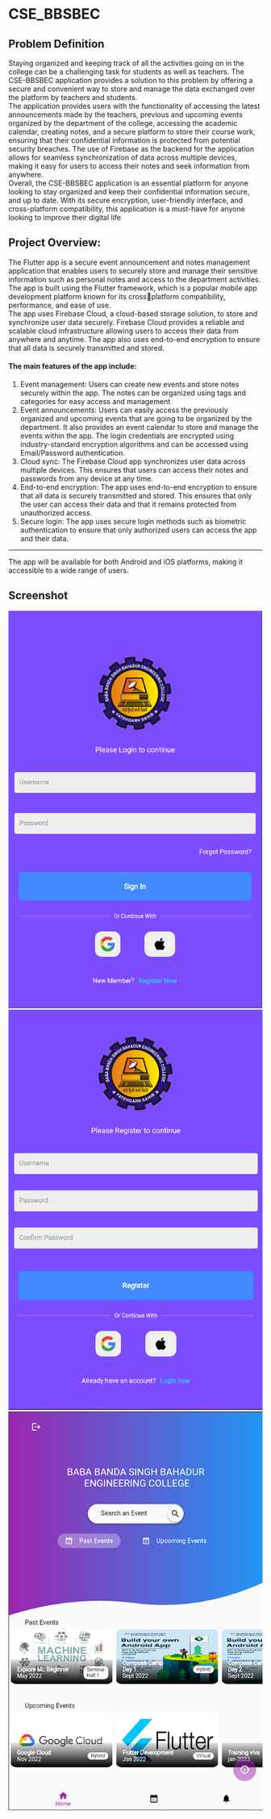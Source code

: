 
# CSE_BBSBEC 
 
## Problem Definition
Staying organized and keeping track of all the activities going on in the college can be a challenging task for students as well as teachers. The CSE-BBSBEC application provides a solution to this problem by offering a secure and convenient way to store and manage the data exchanged over the platform by teachers and students.\
The application provides users with the functionality of accessing the latest 
announcements made by the teachers, previous and upcoming events organized by the
department of the college, accessing the academic calendar, creating notes, and a secure platform to store their course work, ensuring that their confidential information is protected from potential security breaches. The use of Firebase as the backend for the application allows for seamless synchronization of data across multiple devices, making it easy for users to access their notes and seek information from anywhere.\
Overall, the CSE-BBSBEC application is an essential platform for anyone looking to stay organized and keep their confidential information secure, and up to date. With its secure encryption, user-friendly interface, and cross-platform compatibility, this application is a must-have for anyone looking to improve their digital life

## Project Overview:
The Flutter app is a secure event announcement and notes management application that enables users to securely store and manage their sensitive information such as personal notes and access to the department activities. The app is built using the Flutter framework, which is a popular mobile app development platform known for its crossplatform compatibility, performance, and ease of use.\
The app uses Firebase Cloud, a cloud-based storage solution, to store and synchronize user data securely. Firebase Cloud provides a reliable and scalable cloud infrastructure allowing users to access their data from anywhere and anytime. The app also uses end-to-end encryption to ensure that all data is securely transmitted and stored.
#### The main features of the app include:
1. Event management: Users can create new events and store notes securely within the app. The notes can be organized using tags and categories for easy access and management
2. Event announcements: Users can easily access the previously organized and upcoming events that are going to be organized by the department. It also provides an event calendar to store and manage the events within the app. The login credentials are encrypted using industry-standard encryption algorithms and can be accessed using Email/Password authentication.
3. Cloud sync: The Firebase Cloud app synchronizes user data across multiple devices. This ensures that users can access their notes and passwords from any device at any time.
4. End-to-end encryption: The app uses end-to-end encryption to ensure that all data is securely transmitted and stored. This ensures that only the user can access their data and that it remains protected from unauthorized access.
5. Secure login: The app uses secure login methods such as biometric authentication to ensure that only authorized users can access the app and their data.
---
The app will be available for both Android and iOS platforms, making it accessible to a wide range of users.

## Screenshot

![App Screenshot](https://github.com/i-amritpal/BBU_Tech/blob/main/images/1.png)\
![](https://github.com/i-amritpal/BBU_Tech/blob/main/images/2.png)
![](https://github.com/i-amritpal/BBU_Tech/blob/main/images/3.png)
